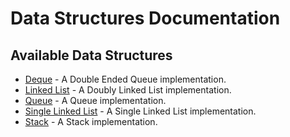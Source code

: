 # Data Structures Documentation

## Available Data Structures

- [Deque](deque.md) - A Double Ended Queue implementation.
- [Linked List](linkedlist.md) - A Doubly Linked List implementation.
- [Queue](queue.md) - A Queue implementation.
- [Single Linked List](singlelinkedlist.md) - A Single Linked List implementation.
- [Stack](stack.md) - A Stack implementation.
